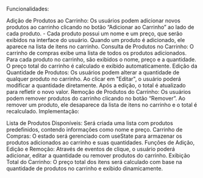 Funcionalidades:

Adição de Produtos ao Carrinho:
Os usuários podem adicionar novos produtos ao carrinho clicando no botão “Adicionar ao Carrinho” ao lado de cada produto. - Cada produto possui um nome e um preço, que serão exibidos na interface do usuário.
Quando um produto é adicionado, ele aparece na lista de itens no carrinho.
Consulta de Produtos no Carrinho:
O carrinho de compras exibe uma lista de todos os produtos adicionados.
Para cada produto no carrinho, são exibidos o nome, preço e a quantidade.
O preço total do carrinho é calculado e exibido automaticamente.
Edição da Quantidade de Produtos:
Os usuários podem alterar a quantidade de qualquer produto no carrinho.
Ao clicar em "Editar", o usuário poderá modificar a quantidade diretamente.
Após a edição, o total é atualizado para refletir o novo valor.
Remoção de Produtos do Carrinho:
Os usuários podem remover produtos do carrinho clicando no botão “Remover”.
Ao remover um produto, ele desaparece da lista de itens no carrinho e o total é recalculado.
Implementação:

Lista de Produtos Disponíveis: Será criada uma lista com produtos predefinidos, contendo informações como nome e preço.
Carrinho de Compras: O estado será gerenciado com useState para armazenar os produtos adicionados ao carrinho e suas quantidades.
Funções de Adição, Edição e Remoção: Através de eventos de clique, o usuário poderá adicionar, editar a quantidade ou remover produtos do carrinho.
Exibição Total do Carrinho: O preço total dos itens será calculado com base na quantidade de produtos no carrinho e exibido dinamicamente.

